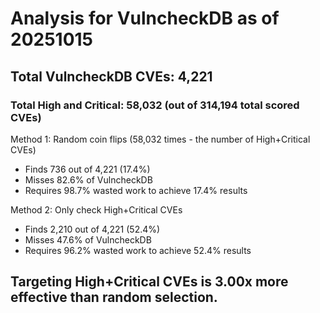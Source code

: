 # Analysis for VulncheckDB as of 20251015

## Total VulncheckDB CVEs: 4,221
### Total High and Critical: 58,032 (out of 314,194 total scored CVEs)

Method 1: Random coin flips (58,032 times - the number of High+Critical CVEs)
  - Finds 736 out of 4,221 (17.4%)
  - Misses 82.6% of VulncheckDB
  - Requires 98.7% wasted work to achieve 17.4% results

Method 2: Only check High+Critical CVEs
  - Finds 2,210 out of 4,221 (52.4%)
  - Misses 47.6% of VulncheckDB
  - Requires 96.2% wasted work to achieve 52.4% results

## Targeting High+Critical CVEs is 3.00x more effective than random selection.
